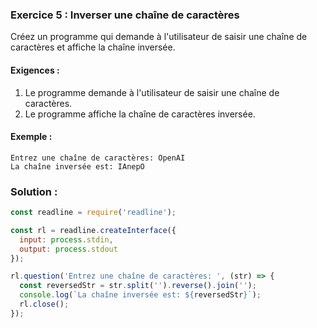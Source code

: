 ### Exercice 5 : Inverser une chaîne de caractères
Créez un programme qui demande à l'utilisateur de saisir une chaîne de caractères et affiche la chaîne inversée.

#### Exigences :
1. Le programme demande à l'utilisateur de saisir une chaîne de caractères.
2. Le programme affiche la chaîne de caractères inversée.

#### Exemple :
```
Entrez une chaîne de caractères: OpenAI
La chaîne inversée est: IAnepO
```

### Solution :

```javascript
const readline = require('readline');

const rl = readline.createInterface({
  input: process.stdin,
  output: process.stdout
});

rl.question('Entrez une chaîne de caractères: ', (str) => {
  const reversedStr = str.split('').reverse().join('');
  console.log(`La chaîne inversée est: ${reversedStr}`);
  rl.close();
});
```